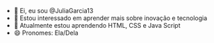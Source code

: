 - 👋 Ei, eu sou @JuliaGarcia13
- 👀 Estou interessado em aprender mais sobre inovação e tecnologia
- 🌱 Atualmente estou aprendendo HTML, CSS e Java Script
- 😄 Pronomes: Ela/Dela


<!---
JuliaGarcia13/JuliaGarcia13 is a ✨ special ✨ repository because its `README.md` (this file) appears on your GitHub profile.
You can click the Preview link to take a look at your changes.
--->
